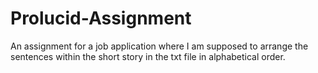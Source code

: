 # Prolucid-Assignment
An assignment for a job application where I am supposed to arrange the sentences within the short story in the txt file in alphabetical order. 
